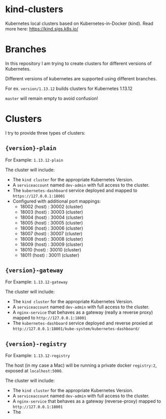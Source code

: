 # kind-clusters
Kubernetes local clusters based on Kubernetes-in-Docker (kind). Read more here: https://kind.sigs.k8s.io/

# Branches
In this repository I am trying to create clusters for different versions of Kubernetes. 

Different versions of kubernetes are supported using different branches.

For ex. `version/1.13.12` builds clusters for Kubernetes 1.13.12

`master` will remain empty to avoid confusion!

# Clusters
I try to provide three types of clusters:

## `{version}-plain`
For Example: `1.13.12-plain`

The cluster will include:
- The `kind cluster` for the appropriate Kubernetes Version.
- A `serviceaccount` named `dev-admin` with full access to the cluster.
- The `kubernetes-dashboard` service deployed and mapped to `https://127.0.0.1:18001`
- Configured with additional port mappings:
    - 18002 (host) : 30002 (cluster)
    - 18003 (host) : 30003 (cluster)
    - 18004 (host) : 30004 (cluster)
    - 18005 (host) : 30005 (cluster)
    - 18006 (host) : 30006 (cluster)
    - 18007 (host) : 30007 (cluster)
    - 18008 (host) : 30008 (cluster)
    - 18009 (host) : 30009 (cluster)
    - 18010 (host) : 30010 (cluster)
    - 18011 (host) : 30011 (cluster)

## `{version}-gateway`
For Example: `1.13.12-gateway`

The cluster will include:
- The `kind cluster` for the appropriate Kubernetes Version.
- A `serviceaccount` named `dev-admin` with full access to the cluster.
- A `nginx-service` that behaves as a gateway (really a reverse proxy) mapped to `http://127.0.0.1:18001`
- The `kubernetes-dashboard` service deployed and reverse proxied at `http://127.0.0.1:18001/kube-system/kubernetes-dashboard/`

## `{version}-registry`
For Example: `1.13.12-registry`

The host (in my case a Mac) will be running a private docker `registry:2`, exposed at `localhost:5000`.

The cluster will include:
- The `kind cluster` for the appropriate Kubernetes Version.
- A `serviceaccount` named `dev-admin` with full access to the cluster.
- A `nginx-service` that behaves as a gateway (reverse-proxy) mapped to `http://127.0.0.1:18001`
- The